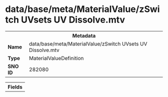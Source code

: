 <h1>data/base/meta/MaterialValue/zSwitch UVsets UV Dissolve.mtv</h1><table><tr><th colspan="100%">Metadata</th></tr><tr><td><b>Name</b></td><td>data/base/meta/MaterialValue/zSwitch UVsets UV Dissolve.mtv</td></tr><tr><td><b>Type</b></td><td>MaterialValueDefinition</td></tr><tr><td><b>SNO ID</b></td><td>282080</td></tr></table>

<table><tr><th colspan="100%">Fields</th></tr></table>

